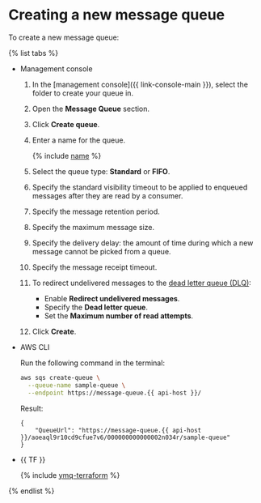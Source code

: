 # Creating a new message queue

To create a new message queue:

{% list tabs %}

- Management console

   1. In the [management console]({{ link-console-main }}), select the folder to create your queue in.
   1. Open the **Message Queue** section.
   1. Click **Create queue**.
   1. Enter a name for the queue.

      {% include [name](../../_includes/message-queue/ymq-name.md) %}

   1. Select the queue type: **Standard** or **FIFO**.
   1. Specify the standard visibility timeout to be applied to enqueued messages after they are read by a consumer.
   1. Specify the message retention period.
   1. Specify the maximum message size.
   1. Specify the delivery delay: the amount of time during which a new message cannot be picked from a queue.
   1. Specify the message receipt timeout.
   1. To redirect undelivered messages to the [dead letter queue (DLQ)](../concepts/dlq.md):
      * Enable **Redirect undelivered messages**.
      * Specify the **Dead letter queue**.
      * Set the **Maximum number of read attempts**.
   1. Click **Create**.

- AWS CLI

   Run the following command in the terminal:

   ```bash
   aws sqs create-queue \
     --queue-name sample-queue \
     --endpoint https://message-queue.{{ api-host }}/
   ```

   Result:

   ```
   {
       "QueueUrl": "https://message-queue.{{ api-host }}/aoeaql9r10cd9cfue7v6/000000000000002n034r/sample-queue"
   }
   ```

- {{ TF }}

   {% include [ymq-terraform](../_includes_service/mq-terraform.md) %}

{% endlist %}
